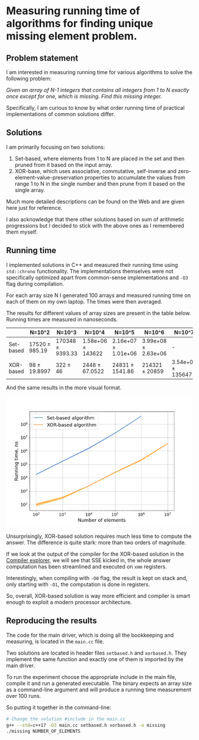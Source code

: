 # Measuring running time of algorithms for finding unique missing element problem.


## Problem statement

I am interested in measuring running time for various algorithms to solve the following problem:

*Given an array of N-1 integers that contains all integers from 1 to N exactly once except for one, which is missing. Find this missing integer.*

Specifically, I am curious to know by what order running time of practical implementations of common solutions differ.

## Solutions
I am primarily focusing on two solutions:

1. Set-based, where elements from 1 to N are placed in the set and then pruned from it based on the input array.
2. XOR-base, which uses associative, commutative, self-inverse and zero-element-value-preservation properties to accumulate the values from range 1 to N in the single number and then prune from it based on the single array.

Much more detailed descriptions can be found on the Web and are given here just for reference.

I also acknowledge that there other solutions based on sum of arithmetic progressions but I decided to stick with the above ones as I remembered them myself.

## Running time

I implemented solutions in C++ and measured their running time using `std::chrono` functionality. The implementations themselves were not specifically optimized apart from common-sense implementations and `-O3` flag during compilation.

For each array size N I generated 100 arrays and measured running time on each of them on my own laptop. The times were then averaged.

The results for different values of array sizes are present in the table below. Running times are measured in nanoseconds.


|       | N=10^2 |N=10^3 |N=10^4 |N=10^5 |N=10^6 |N=10^7 |
| ----------- | ----------- | ----------- | ----------- | ----------- | ----------- | ----------- |
| Set-based     |   17520 ± 985.19     | 170348 ± 9393.33 | 1.58e+06 ± 143622 | 2.16e+07 ± 1.01e+06  |  3.99e+08 ± 2.63e+06 | -
| XOR-based   | 98 ± 19.8997  | 322 ± 46 | 2448 ± 67.0522 | 24831 ± 1541.86 | 214321 ± 20859 | 3.54e+06 ± 135647

And the same  results in the more visual format.

![Running time plot](running_time.png)

Unsurprisingly, XOR-based solution requires much less time to compute the answer. The difference is quite stark: more than two orders of magnitude.

If we look at the output of the compiler for the XOR-based solution in the [Compiler explorer]((https://godbolt.org/z/czdeqb)), we will see that SSE kicked in, the whole answer computation has been streamlined and executed on `xmm` registers.

Interestingly, when compiling with `-O0` flag, the result is kept on stack and, only starting with `-O1`, the computation is done in registers.   

So, overall, XOR-based solution is way more efficient and compiler is smart enough to exploit a modern processor architecture.

## Reproducing the results

The code for the main driver, which is doing all the bookkeeping and measuring, is located in the `main.cc` file.

Two solutions are located in header files `setbased.h` and `xorbased.h`. They implement the same function and exactly one of them is imported by the main driver.

To run the experiment choose the appropriate include in the main file, compile it and run a generated executable.  The binary expects an array size as a command-line argument and will produce a running time measurement over 100 runs.

So putting it together in the command-line:

```bash
# Change the solution #include in the main.cc
g++ --std=c++17 -O3 main.cc setbased.h xorbased.h -o missing
./missing NUMBER_OF_ELEMENTS
```
